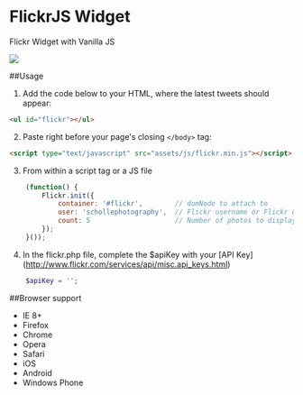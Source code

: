 FlickrJS Widget
=================

Flickr Widget with Vanilla JS

![](https://raw.github.com/pinceladasdaweb/FlickrJS/master/widget/assets/img/screenshot.jpg)

##Usage
1. Add the code below to your HTML, where the latest tweets should appear:
```html
<ul id="flickr"></ul>
```

2. Paste right before your page's closing `</body>` tag:
```html
<script type="text/javascript" src="assets/js/flickr.min.js"></script>
```

3. From within a script tag or a JS file
```javascript   
    (function() {
        Flickr.init({
            container: '#flickr',        // domNode to attach to
            user: 'schollephotography',  // Flickr username or Flickr user id
            count: 5                     // Number of photos to display
        });
    }());
```

4. In the flickr.php file, complete the $apiKey with your [API Key] (http://www.flickr.com/services/api/misc.api_keys.html)
```php
	$apiKey = '';
```

##Browser support

* IE 8+
* Firefox
* Chrome
* Opera
* Safari
* iOS
* Android
* Windows Phone
